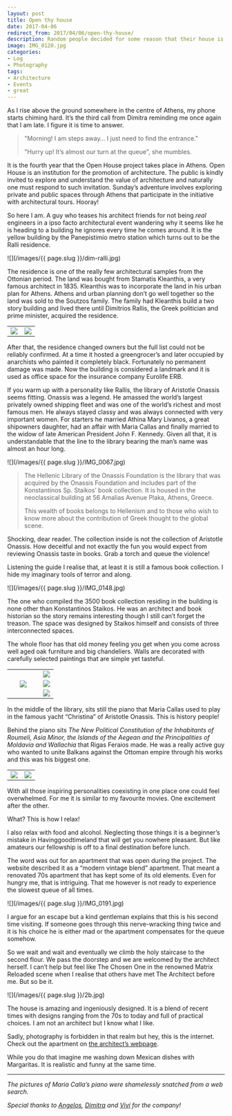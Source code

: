 ```yaml
---
layout: post
title: Open thy house
date: 2017-04-06
redirect_from: 2017/04/06/open-thy-house/
description: Random people decided for some reason that their house is a public place for a day. Other random people apparently read a lot about it.
image: IMG_0120.jpg
categories:
- Log
- Photography
tags:
- Architecture
- Events
- great
---
```


As I rise above the ground somewhere in the centre of Athens, my phone starts chiming hard. It’s the third call from Dimitra reminding me once again that I am late. I figure it is time to answer.

>"Morning! I am steps away… I just need to find the entrance."
>
>"Hurry up! It’s almost our turn at the queue", she mumbles.

It is the fourth year that the Open House project takes place in Athens. Open House is an institution for the promotion of architecture. The public is kindly invited to explore and understand the value of architecture and naturally one must respond to such invitation. Sunday’s adventure involves exploring private and public spaces through Athens that participate in the initiative with architectural tours. Hooray!

<!--more-->

So here I am. A guy who teases his architect friends for not being *real* engineers in a ipso facto architectural event wandering why it seems like he is heading to a building he ignores every time he comes around. It is the yellow building by the Panepistimio metro station which turns out to be the Ralli residence.

![](/images/{{ page.slug }}/dim-ralli.jpg)

The residence is one of the really few architectural samples from the Ottonian period. The land was bought from Stamatis Kleanthis, a very famous architect in 1835. Kleanthis was to incorporate the land in his urban plan for Athens. Athens and urban planning don’t go well together so the land was sold to the Soutzos family. The family had Kleanthis build a two story building and lived there until Dimitrios Rallis, the Greek politician and prime minister, acquired the residence.

<table style="width:100%">
  <tr>
    <td style="width:50%"><a href="/images/{{ page.slug }}/group1/1.jpg"><img src="/images/{{ page.slug }}/group1/1.jpg"/></a></td>
    <td style="width:50%"><a href="/images/{{ page.slug }}/group1/2.jpg"><img src="/images/{{ page.slug }}/group1/2.jpg"/></a></td>
  </tr>
</table>

After that, the residence changed owners but the full list could not be reliably confirmed. At a time it hosted a greengrocer’s and later occupied by anarchists who painted it completely black. Fortunately no permanent damage was made. Now the building is considered a landmark and it is used as office space for the insurance company Eurolife ERB.

If you warm up with a personality like Rallis, the library of Aristotle Onassis seems fitting. Onassis was a legend. He amassed the world’s largest privately owned shipping fleet and was one of the world’s richest and most famous men. He always stayed classy and was always connected with very important women. For starters he married Athina Mary Livanos, a great shipowners daughter, had an affair with Maria Callas and finally married to the widow of late American President John F. Kennedy. Given all that, it is understandable that the line to the library bearing the man’s name was almost an hour long.

![](/images/{{ page.slug }}/IMG_0067.jpg)

>The Hellenic Library of the Onassis Foundation is the library that was acquired by the Onassis Foundation and includes part of the Konstantinos Sp. Staikos’ book collection. It is housed in the neoclassical building at 56 Amalias Avenue Plaka, Athens, Greece.
>
>This wealth of books belongs to Hellenism and to those who wish to know more about the contribution of Greek thought to the global scene.

Shocking, dear reader. The collection inside is not the collection of Aristotle Onassis. How deceitful and not exactly the fun you would expect from reviewing Onassis taste in books. Grab a torch and queue the violence!

Listening the guide I realise that, at least it is still a famous book collection. I hide my imaginary tools of terror and along. 

![](/images/{{ page.slug }}/IMG_0148.jpg)

The one who compiled the 3500 book collection residing in the building is none other than Konstantinos Staikos. He was an architect and book historian so the story remains interesting though I still can’t forget the treason. The space was designed by Staikos himself and consists of three interconnected spaces.

The whole floor has that old money feeling you get when you come across well aged oak furniture and big chandeliers. Walls are decorated with carefully selected paintings that are simple yet tasteful.

<table style="width:100%">
  <tr>
    <th rowspan="3" style="width:70%"><a href="/images/{{ page.slug }}/group2/1.jpg"><img src="/images/{{ page.slug }}/group2/1.jpg"/></a></th>
    <td style="width:30%"><a href="/images/{{ page.slug }}/group2/2.jpg"><img src="/images/{{ page.slug }}/group2/2.jpg"/></a></td>
  </tr>
  <tr>
  	<td style="width:30%"><a href="/images/{{ page.slug }}/group2/3.jpg"><img src="/images/{{ page.slug }}/group2/3.jpg"/></a></td>
  </tr>
  <tr>
  	<td style="width:30%"><a href="/images/{{ page.slug }}/group2/4.jpg"><img src="/images/{{ page.slug }}/group2/4.jpg"/></a></td>
  </tr>
</table>

In the middle of the library, sits still the piano that Maria Callas used to play in the famous yacht “Christina” of Aristotle Onassis. This is history people!

Behind the piano sits *The New Political Constitution of the Inhabitants of Roumeli, Asia Minor, the Islands of the Aegean and the Principalities of Moldavia and Wallachia* that Rigas Feraios made. He was a really active guy who wanted to unite Balkans against the Ottoman empire through his works and this was his biggest one.

<table style="width:100%">
  <tr>
    <td style="width:50%"><a href="/images/{{ page.slug }}/group3/1.png"><img src="/images/{{ page.slug }}/group3/1.png"/></a></td>
    <td style="width:50%"><a href="/images/{{ page.slug }}/group3/2.jpg"><img src="/images/{{ page.slug }}/group3/2.jpg"/></a></td>
  </tr>
</table>

With all those inspiring personalities coexisting in one place one could feel overwhelmed. For me it is similar to my favourite movies. One excitement after the other.

What? This is how I relax!

I also relax with food and alcohol. Neglecting those things it is a beginner’s mistake in Havinggoodtimeland that will get you nowhere pleasant. But like amateurs our fellowship is off to a final destination before lunch.

The word was out for an apartment that was open during the project. The website described it as a “modern vintage blend” apartment. That meant a renovated 70s apartment that has kept some of its old elements. Even for hungry me, that is intriguing. That me however is not ready to experience the slowest queue of all times.

![](/images/{{ page.slug }}/IMG_0191.jpg)

I argue for an escape but a kind gentleman explains that this is his second time visiting. If someone goes through this nerve-wracking thing twice and it is his choice he is either mad or the apartment compensates for the queue somehow.

So we wait and wait and eventually we climb the holy staircase to the second flour. We pass the doorstep and we are welcomed by the architect herself. I can’t help but feel like The Chosen One in the renowned Matrix Reloaded scene when I realise that others have met The Architect before me. But so be it.

![](/images/{{ page.slug }}/2b.jpg)

The house is amazing and ingeniously designed. It is a blend of recent times with designs ranging from the 70s to today and full of practical choices. I am not an architect but I know what I like.

Sadly, photography is forbidden in that realm but hey, this is the internet. Check out the apartment on [the architect’s webpage](https:///archivirus.com/c1/p97/the-vintage-modern-blend-apartment).

While you do that imagine me washing down Mexican dishes with Margaritas. It is realistic and funny at the same time.

---

*The pictures of Maria Calla’s piano were shamelessly snatched from a web search.*

*Special thanks to [Angelos](https://www.instagram.com/angelopantazis/), [Dimitra](https://www.instagram.com/dimitra1607/) and [Vivi](https://www.instagram.com/vivipap/) for the company!*

